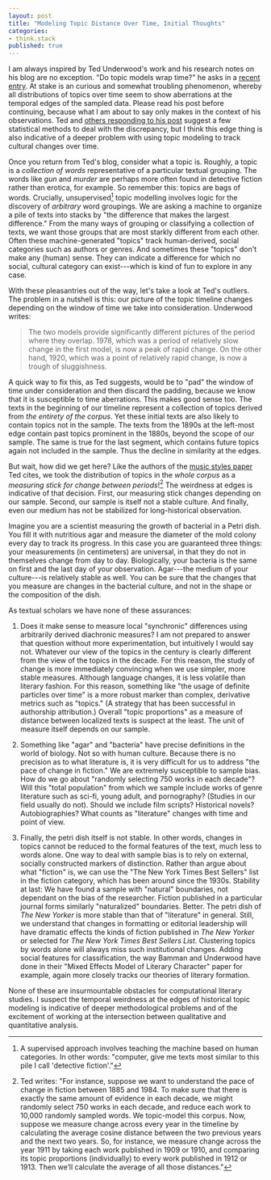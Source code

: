 ```yaml
---
layout: post
title: "Modeling Topic Distance Over Time, Initial Thoughts"
categories:
- think.stack
published: true
---
```


I am always inspired by Ted Underwood's work and his research notes on his
blog are no exception. "Do topic models wrap time?" he asks in a [recent
entry](https://tedunderwood.com/2018/07/26/do-topic-models-warp-time/). At
stake is an curious and somewhat troubling phenomenon, whereby all
distributions of topics over time seem to show aberrations at the temporal
edges of the sampled data. Please read his post before continuing, because
what I am about to say only makes in the context of his observations. Ted and
[others responding to his
post](https://twitter.com/Ted_Underwood/status/1022443291462258689) suggest a
few statistical methods to deal with the discrepancy, but I think this edge
thing is also indicative of a deeper problem with using topic modeling to
track cultural changes over time.

Once you return from Ted's blog, consider what a topic is. Roughly, a topic is
a *collection of words* representative of a particular textual grouping. The
words like *gun* and *murder* are perhaps more often found in detective
fiction rather than erotica, for example. So remember this: topics are bags of
words. Crucially, unsupervised[^1] topic modelling involves logic for the
discovery of *arbitrary* word groupings. We are asking a machine to organize a
pile of texts into stacks by "the difference that makes the largest
difference." From the many ways of grouping or classifying a collection of
texts, we want those groups that are most starkly different from each other.
Often these machine-generated "topics" track human-derived, social categories
such as authors or genres. And sometimes these "topics" don't make any (human)
sense. They can indicate a difference for which no social, cultural category
can exist---which is kind of fun to explore in any case.

With these pleasantries out of the way, let's take a look at Ted's outliers.
The problem in a nutshell is this: our picture of the topic timeline changes
depending on the window of time we take into consideration. Underwood writes:

> The two models provide significantly different pictures of the period where
> they overlap. 1978, which was a period of relatively slow change in the
> first model, is now a peak of rapid change. On the other hand, 1920, which
> was a point of relatively rapid change, is now a trough of sluggishness.

A quick way to fix this, as Ted suggests, would be to "pad" the window of time
under consideration and then discard the padding, because we know that it is
susceptible to time aberrations. This makes good sense too. The texts in the
beginning of our timeline represent a collection of topics derived from *the
entirety of the corpus*. Yet these initial texts are also likely to contain
topics not in the sample. The texts from the 1890s at the left-most edge
contain past topics prominent in the 1880s, beyond the scope of our sample.
The same is true for the last segment, which contains future topics again not
included in the sample. Thus the decline in similarity at the edges.

But wait, how did we get here? Like the authors of the [music styles paper](
http://rsos.royalsocietypublishing.org/content/2/5/150081) Ted cites, we took
the distribution of topics in the *whole corpus* as a *measuring stick for
change between periods*![^2] The weirdness at edges is indicative of that
decision. First, our measuring stick changes depending on our sample. Second,
our sample is itself not a stable culture. And finally, even our medium has
not be stabilized for long-historical observation.

Imagine you are a scientist measuring the growth of bacterial in a Petri dish.
You fill it with nutritious agar and measure the diameter of the mold colony
every day to track its progress. In this case you are guaranteed three things:
your measurements (in centimeters) are universal, in that they do not in
themselves change from day to day. Biologically, your bacteria is the same on
first and the last day of your observation. Agar---the medium of your
culture---is relatively stable as well. You can be sure that the changes that
you measure are changes in the bacterial culture, and not in the shape or the
composition of the dish.

As textual scholars we have none of these assurances:

1. Does it make sense to measure local "synchronic" differences using
   arbitrarily derived diachronic measures? I am not prepared to answer that
question without more experimentation, but intuitively I would say not.
Whatever our view of the topics in the century is clearly different from the
view of the topics in the decade. For this reason, the study of change is more
immediately convincing when we use simpler, more stable measures.  Although
language changes, it is less volatile than literary fashion. For this reason,
something like "the usage of definite particles over time" is a more robust
marker than complex, derivative metrics such as "topics." (A strategy that has
been successful in authorship attribution.)  Overall "topic proportions" as a
measure of distance between localized texts is suspect at the least. The unit
of measure itself depends on our sample.

2. Something like "agar" and "bacteria" have precise definitions in the world
   of biology. Not so with human culture. Because there is no precision as to
what literature is, it is very difficult for us to address "the pace of change
in fiction." We are extremely susceptible to sample bias. How do we go about
"randomly selecting 750 works in each decade"? Will this "total population"
from which we sample include works of genre literature such as sci-fi, young
adult, and pornography? (Studies in our field usually do not). Should we
include film scripts? Historical novels? Autobiographies? What counts as
"literature" changes with time and point of view.

3. Finally, the petri dish itself is not stable. In other words, changes in
   topics cannot be reduced to the formal features of the text, much less to
words alone. One way to deal with sample bias is to rely on external, socially
constructed markers of distinction. Rather than argue about what "fiction" is,
we can use the "The New York Times Best Sellers" list in the fiction category,
which has been around since the 1930s. Stability at last: We have found a
sample with "natural" boundaries, not dependant on the bias of the researcher.
Fiction published in a particular journal forms similarly "naturalized"
boundaries. Better. The petri dish of *The New Yorker* is more stable than
that of "literature" in general.  Still, we understand that changes in
formatting or editorial leadership will have dramatic effects the kinds of
fiction published in *The New Yorker* or selected for *The New York Times Best
Sellers List*.  Clustering topics by words alone will always miss such
institutional changes.  Adding social features for classification, the way
Bamman and Underwood have done in their "Mixed Effects Model of Literary
Character" paper for example, again more closely tracks our theories of
literary formation.

None of these are insurmountable obstacles for computational literary studies.
I suspect the temporal weirdness at the edges of historical topic modeling is
indicative of deeper methodological problems and of the excitement of working
at the intersection between qualitative and quantitative analysis.

[^2]: Ted writes: "For instance, suppose we want to understand the pace of
change in fiction between 1885 and 1984. To make sure that there is exactly
the same amount of evidence in each decade, we might randomly select 750 works
in each decade, and reduce each work to 10,000 randomly sampled words. We
topic-model this corpus. Now, suppose we measure change across every year in
the timeline by calculating the average cosine distance between the two
previous years and the next two years. So, for instance, we measure change
across the year 1911 by taking each work published in 1909 or 1910, and
comparing its topic proportions (individually) to every work published in 1912
or 1913. Then we’ll calculate the average of all those distances."

[^1]: A supervised approach involves teaching the machine based on human
categories. In other words: "computer, give me texts most similar to this pile
I call 'detective fiction'."
